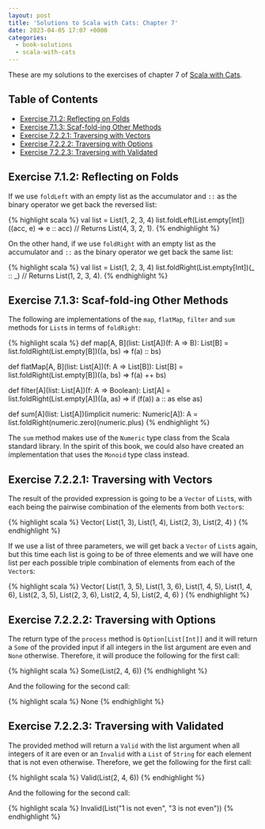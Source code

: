 ```yaml
---
layout: post
title: 'Solutions to Scala with Cats: Chapter 7'
date: 2023-04-05 17:07 +0000
categories:
  - book-solutions
  - scala-with-cats
---
```


These are my solutions to the exercises of chapter 7 of [Scala with
Cats][scala-with-cats].

[scala-with-cats]: https://www.scalawithcats.com/

## Table of Contents

- [Exercise 7.1.2: Reflecting on Folds](#exercise-712-reflecting-on-folds)
- [Exercise 7.1.3: Scaf-fold-ing Other Methods](#exercise-713-scaf-fold-ing-other-methods)
- [Exercise 7.2.2.1: Traversing with Vectors](#exercise-7221-traversing-with-vectors)
- [Exercise 7.2.2.2: Traversing with Options](#exercise-7222-traversing-with-options)
- [Exercise 7.2.2.3: Traversing with Validated](#exercise-7223-traversing-with-validated)

## Exercise 7.1.2: Reflecting on Folds

If we use `foldLeft` with an empty list as the accumulator and `::` as the
binary operator we get back the reversed list:

{% highlight scala %}
val list = List(1, 2, 3, 4)
list.foldLeft(List.empty[Int])((acc, e) => e :: acc)
// Returns List(4, 3, 2, 1).
{% endhighlight %}

On the other hand, if we use `foldRight` with an empty list as the accumulator
and `::` as the binary operator we get back the same list:

{% highlight scala %}
val list = List(1, 2, 3, 4)
list.foldRight(List.empty[Int])(_ :: _)
// Returns List(1, 2, 3, 4).
{% endhighlight %}

## Exercise 7.1.3: Scaf-fold-ing Other Methods

The following are implementations of the `map`, `flatMap`, `filter` and `sum`
methods for `List`s in terms of `foldRight`:

{% highlight scala %}
def map[A, B](list: List[A])(f: A => B): List[B] =
  list.foldRight(List.empty[B])((a, bs) => f(a) :: bs)

def flatMap[A, B](list: List[A])(f: A => List[B]): List[B] =
  list.foldRight(List.empty[B])((a, bs) => f(a) ++ bs)

def filter[A](list: List[A])(f: A => Boolean): List[A] =
  list.foldRight(List.empty[A])((a, as) => if (f(a)) a :: as else as)

def sum[A](list: List[A])(implicit numeric: Numeric[A]): A =
  list.foldRight(numeric.zero)(numeric.plus)
{% endhighlight %}

The `sum` method makes use of the `Numeric` type class from the Scala standard
library. In the spirit of this book, we could also have created an
implementation that uses the `Monoid` type class instead.

## Exercise 7.2.2.1: Traversing with Vectors

The result of the provided expression is going to be a `Vector` of `List`s, with
each being the pairwise combination of the elements from both `Vector`s:

{% highlight scala %}
Vector(
  List(1, 3),
  List(1, 4),
  List(2, 3),
  List(2, 4)
)
{% endhighlight %}

If we use a list of three parameters, we will get back a `Vector` of `List`s
again, but this time each list is going to be of three elements and we will have
one list per each possible triple combination of elements from each of the
`Vector`s:

{% highlight scala %}
Vector(
  List(1, 3, 5),
  List(1, 3, 6),
  List(1, 4, 5),
  List(1, 4, 6),
  List(2, 3, 5),
  List(2, 3, 6),
  List(2, 4, 5),
  List(2, 4, 6)
)
{% endhighlight %}

## Exercise 7.2.2.2: Traversing with Options

The return type of the `process` method is `Option[List[Int]]` and it will
return a `Some` of the provided input if all integers in the list argument are
even and `None` otherwise. Therefore, it will produce the following for the
first call:

{% highlight scala %}
Some(List(2, 4, 6))
{% endhighlight %}

And the following for the second call:

{% highlight scala %}
None
{% endhighlight %}

## Exercise 7.2.2.3: Traversing with Validated

The provided method will return a `Valid` with the list argument when all
integers of it are even or an `Invalid` with a `List` of `String` for each
element that is not even otherwise. Therefore, we get the following for the
first call:

{% highlight scala %}
Valid(List(2, 4, 6))
{% endhighlight %}

And the following for the second call:

{% highlight scala %}
Invalid(List("1 is not even", "3 is not even"))
{% endhighlight %}
